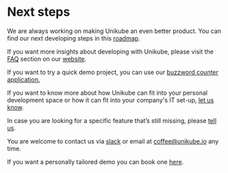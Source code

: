 # Next steps

We are always working on making Unikube an even better product. You can find our next developing steps in this [roadmap](/docs/roadmap/).  
  
If you want more insights about developing with Unikube, please visit the [FAQ](https://unikube.io/faqs/) section on our [website](https://unikube.io).  
  
If you want to try a quick demo project, you can use our [buzzword counter application.](https://github.com/Blueshoe/buzzword-charts/)

If you want to know more about how Unikube can fit into your personal development space or how it can fit into your company's IT set-up, [let us know](mailto:coffee@unikube.io).  
  
In case you are looking for a specific feature that’s still missing, please [tell us](https://github.com/unikubehq/docs/discussions/categories/ideas).  
  
You are welcome to contact us via [slack](https://join.slack.com/t/unikubeworkspace/shared_invite/zt-x6ylscgn-JMQ2nhMGWp24uGoX1sc1Mg) or email at [coffee@unikube.io](mailto:coffee@unikube.io) any time.  
  
If you want a personally tailored demo you can book one [here](https://meetings.hubspot.com/hannes/unikube-demo).
